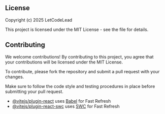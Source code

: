 ## License

Copyright (c) 2025 LetCodeLead

This project is licensed under the MIT License - see the  file for details.

## Contributing

We welcome contributions! By contributing to this project, you agree that your contributions will be licensed under the MIT License.

To contribute, please fork the repository and submit a pull request with your changes.

Make sure to follow the code style and testing procedures in place before submitting your pull request.


- [@vitejs/plugin-react](https://github.com/vitejs/vite-plugin-react/blob/main/packages/plugin-react/README.md) uses [Babel](https://babeljs.io/) for Fast Refresh
- [@vitejs/plugin-react-swc](https://github.com/vitejs/vite-plugin-react-swc) uses [SWC](https://swc.rs/) for Fast Refresh
